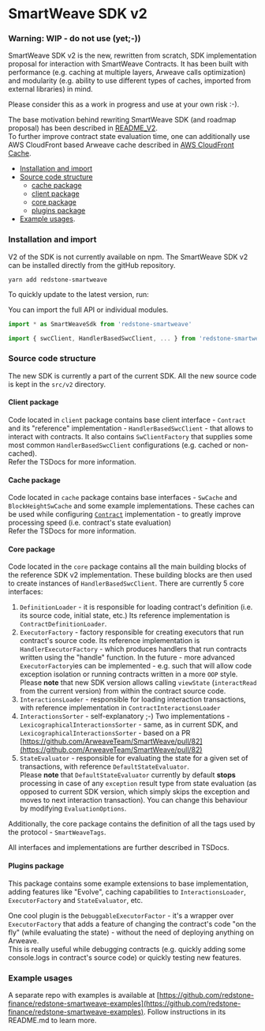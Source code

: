 # SmartWeave SDK v2

### Warning: WIP - do not use (yet;-))

SmartWeave SDK v2 is the new, rewritten from scratch, SDK implementation proposal for interaction with SmartWeave Contracts.
It has been built with performance (e.g. caching at multiple layers, Arweave calls optimization)
and modularity (e.g. ability to use different types of caches, imported from external libraries) in mind.

Please consider this as a work in progress and use at your own risk :-).

The base motivation behind rewriting SmartWeave SDK (and roadmap proposal) has been described in [README_V2](README_v2.md).  
To further improve contract state evaluation time, one can additionally use AWS CloudFront based Arweave cache described in [AWS CloudFront Cache](https://github.com/redstone-finance/redstone-smartweave-contracts/blob/main/docs/CACHE.md).

- [Installation and import](#installation-and-import)
- [Source code structure](#source-code-structure)
    - [cache package](#cache-package)
    - [client package](#client-package)
    - [core package](#core-package)
    - [plugins package](#plugins-package)
- [Example usages](#example-usages).


### Installation and import
V2 of the SDK is not currently available on npm.
The SmartWeave SDK v2 can be installed directly from the gitHub repository.

`yarn add redstone-smartweave`

To quickly update to the latest version, run:

You can import the full API or individual modules.

```typescript
import * as SmartWeaveSdk from 'redstone-smartweave'
```

```typescript
import { swcClient, HandlerBasedSwcClient, ... } from 'redstone-smartweave'
```

### Source code structure
The new SDK is currently a part of the current SDK.
All the new source code is kept in the `src/v2` directory.

#### Client package
Code located in `client` package contains base client interface - `Contract` and its
"reference" implementation - `HandlerBasedSwcClient` - that allows to interact with contracts.
It also contains `SwClientFactory` that supplies some most common `HandlerBasedSwcClient` configurations (e.g. cached or non-cached).  
Refer the TSDocs for more information.

#### Cache package
Code located in `cache` package contains base interfaces - `SwCache` and `BlockHeightSwCache`
and some example implementations. These caches can be used while configuring [`Contract`](#swcclient-interface)
implementation - to greatly improve processing speed (i.e. contract's state evaluation)  
Refer the TSDocs for more information.

#### Core package
Code located in the `core` package contains all the main building blocks of the reference SDK v2 implementation.
These building blocks are then used to create instances of `HandlerBasedSwcClient`.
There are currently 5 core interfaces:
1. `DefinitionLoader` - it is responsible for loading contract's definition (i.e. its source code, initial state, etc.)
   Its reference implementation is `ContractDefinitionLoader`.
2. `ExecutorFactory` - factory responsible for creating executors that run contract's source code. Its reference implementation is
   `HandlerExecutorFactory` - which produces handlers that run contracts written using the "handle" function.
   In the future - more advanced `ExecutorFactory`ies can be implemented - e.g. such that will allow
   code exception isolation or running contracts written in a more `OOP` style.  
   Please **note** that new SDK version allows calling `viewState` (`interactRead` from the current version) from within the contract source code.
3. `InteractionsLoader` - responsible for loading interaction transactions, with reference implementation in `ContractInteractionsLoader`
4. `InteractionsSorter` - self-explanatory ;-) Two implementations - `LexicographicalInteractionsSorter` - same, as in
   current SDK, and `LexicographicalInteractionsSorter` - based on a PR [https://github.com/ArweaveTeam/SmartWeave/pull/82](https://github.com/ArweaveTeam/SmartWeave/pull/82)
5. `StateEvaluator` - responsible for evaluating the state for a given set of transactions, with reference `DefaultStateEvaluator`.  
   Please **note** that `DefaultStateEvaluator` currently by default **stops** processing in case of any `exception` result type from state evaluation (as opposed to
   current SDK version, which simply skips the exception and moves to next interaction transaction).
   You can change this behaviour by modifying `EvaluationOptions`.

Additionally, the core package contains the definition of all the tags used by the protocol - `SmartWeaveTags`.

All interfaces and implementations are further described in TSDocs.

#### Plugins package
This package contains some example extensions to base implementation, adding features like "Evolve", caching
capabilities to `InteractionsLoader`, `ExecutorFactory` and `StateEvaluator`, etc.

One cool plugin is the `DebuggableExecutorFactor` - it's a wrapper over `ExecutorFactory` that adds a feature
of changing the contract's code "on the fly" (while evaluating the state) - without the need of deploying anything on Arweave.  
This is really useful while debugging contracts (e.g. quickly adding some console.logs in contract's source code)
or quickly testing new features.

### Example usages
A separate repo with examples is available at [https://github.com/redstone-finance/redstone-smartweave-examples](https://github.com/redstone-finance/redstone-smartweave-examples).
Follow instructions in its README.md to learn more.
